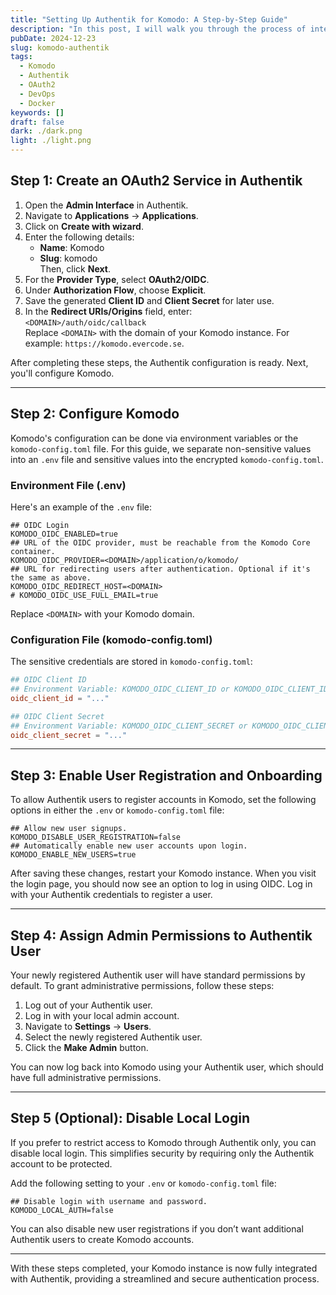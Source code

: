 ```yaml
---
title: "Setting Up Authentik for Komodo: A Step-by-Step Guide"
description: "In this post, I will walk you through the process of integrating Komodo with Authentik for secure authentication using OIDC. Giving you a streamlined and secure authentication process."
pubDate: 2024-12-23
slug: komodo-authentik
tags:
  - Komodo
  - Authentik
  - OAuth2
  - DevOps
  - Docker
keywords: []
draft: false
dark: ./dark.png
light: ./light.png
---
```


## Step 1: Create an OAuth2 Service in Authentik

1. Open the **Admin Interface** in Authentik.
2. Navigate to **Applications** -> **Applications**.
3. Click on **Create with wizard**.
4. Enter the following details:
   - **Name**: Komodo
   - **Slug**: komodo  
     Then, click **Next**.
5. For the **Provider Type**, select **OAuth2/OIDC**.
6. Under **Authorization Flow**, choose **Explicit**.
7. Save the generated **Client ID** and **Client Secret** for later use.
8. In the **Redirect URIs/Origins** field, enter:  
   `<DOMAIN>/auth/oidc/callback`  
   Replace `<DOMAIN>` with the domain of your Komodo instance. For example: `https://komodo.evercode.se`.

After completing these steps, the Authentik configuration is ready. Next, you'll configure Komodo.

---

## Step 2: Configure Komodo

Komodo's configuration can be done via environment variables or the `komodo-config.toml` file. For this guide, we separate non-sensitive values into an `.env` file and sensitive values into the encrypted `komodo-config.toml`.

### Environment File (.env)

Here's an example of the `.env` file:

```env
## OIDC Login
KOMODO_OIDC_ENABLED=true
## URL of the OIDC provider, must be reachable from the Komodo Core container.
KOMODO_OIDC_PROVIDER=<DOMAIN>/application/o/komodo/
## URL for redirecting users after authentication. Optional if it's the same as above.
KOMODO_OIDC_REDIRECT_HOST=<DOMAIN>
# KOMODO_OIDC_USE_FULL_EMAIL=true
```

Replace `<DOMAIN>` with your Komodo domain.

### Configuration File (komodo-config.toml)

The sensitive credentials are stored in `komodo-config.toml`:

```toml
## OIDC Client ID
## Environment Variable: KOMODO_OIDC_CLIENT_ID or KOMODO_OIDC_CLIENT_ID_FILE
oidc_client_id = "..."

## OIDC Client Secret
## Environment Variable: KOMODO_OIDC_CLIENT_SECRET or KOMODO_OIDC_CLIENT_SECRET_FILE
oidc_client_secret = "..."
```

---

## Step 3: Enable User Registration and Onboarding

To allow Authentik users to register accounts in Komodo, set the following options in either the `.env` or `komodo-config.toml` file:

```env
## Allow new user signups.
KOMODO_DISABLE_USER_REGISTRATION=false
## Automatically enable new user accounts upon login.
KOMODO_ENABLE_NEW_USERS=true
```

After saving these changes, restart your Komodo instance. When you visit the login page, you should now see an option to log in using OIDC. Log in with your Authentik credentials to register a user.

---

## Step 4: Assign Admin Permissions to Authentik User

Your newly registered Authentik user will have standard permissions by default. To grant administrative permissions, follow these steps:

1. Log out of your Authentik user.
2. Log in with your local admin account.
3. Navigate to **Settings** -> **Users**.
4. Select the newly registered Authentik user.
5. Click the **Make Admin** button.

You can now log back into Komodo using your Authentik user, which should have full administrative permissions.

---

## Step 5 (Optional): Disable Local Login

If you prefer to restrict access to Komodo through Authentik only, you can disable local login. This simplifies security by requiring only the Authentik account to be protected.

Add the following setting to your `.env` or `komodo-config.toml` file:

```env
## Disable login with username and password.
KOMODO_LOCAL_AUTH=false
```

You can also disable new user registrations if you don’t want additional Authentik users to create Komodo accounts.

---

With these steps completed, your Komodo instance is now fully integrated with Authentik, providing a streamlined and secure authentication process.
